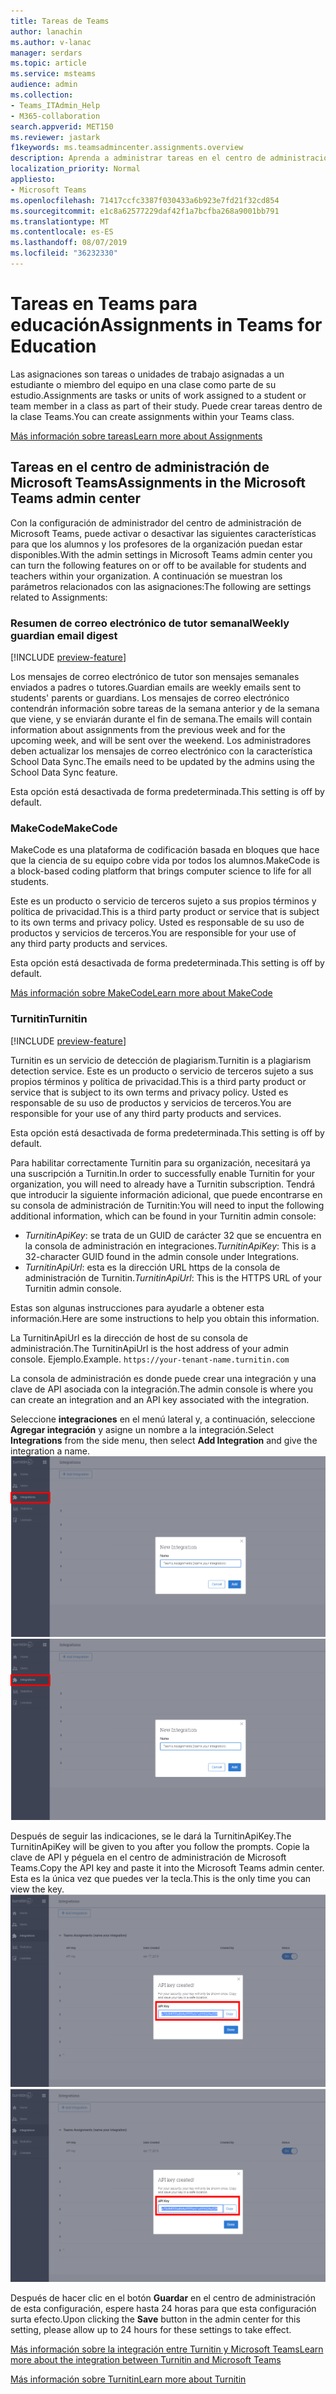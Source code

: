 ```yaml
---
title: Tareas de Teams
author: lanachin
ms.author: v-lanac
manager: serdars
ms.topic: article
ms.service: msteams
audience: admin
ms.collection:
- Teams_ITAdmin_Help
- M365-collaboration
search.appverid: MET150
ms.reviewer: jastark
f1keywords: ms.teamsadmincenter.assignments.overview
description: Aprenda a administrar tareas en el centro de administración de Microsoft Teams en Teams para el ámbito educativo.
localization_priority: Normal
appliesto:
- Microsoft Teams
ms.openlocfilehash: 71417ccfc3387f030433a6b923e7fd21f32cd854
ms.sourcegitcommit: e1c8a62577229daf42f1a7bcfba268a9001bb791
ms.translationtype: MT
ms.contentlocale: es-ES
ms.lasthandoff: 08/07/2019
ms.locfileid: "36232330"
---
```

# <a name="assignments-in-teams-for-education"></a><span data-ttu-id="7ce64-103">Tareas en Teams para educación</span><span class="sxs-lookup"><span data-stu-id="7ce64-103">Assignments in Teams for Education</span></span>

<span data-ttu-id="7ce64-104">Las asignaciones son tareas o unidades de trabajo asignadas a un estudiante o miembro del equipo en una clase como parte de su estudio.</span><span class="sxs-lookup"><span data-stu-id="7ce64-104">Assignments are tasks or units of work assigned to a student or team member in a class as part of their study.</span></span> <span data-ttu-id="7ce64-105">Puede crear tareas dentro de la clase Teams.</span><span class="sxs-lookup"><span data-stu-id="7ce64-105">You can create assignments within your Teams class.</span></span>

[<span data-ttu-id="7ce64-106">Más información sobre tareas</span><span class="sxs-lookup"><span data-stu-id="7ce64-106">Learn more about Assignments</span></span>](https://support.office.com/article/microsoft-teams-5aa4431a-8a3c-4aa5-87a6-b6401abea114?ui=en-US&rs=en-IE&ad=IE#ID0EAABAAA=Assignments)

## <a name="assignments-in-the-microsoft-teams-admin-center"></a><span data-ttu-id="7ce64-107">Tareas en el centro de administración de Microsoft Teams</span><span class="sxs-lookup"><span data-stu-id="7ce64-107">Assignments in the Microsoft Teams admin center</span></span>

<span data-ttu-id="7ce64-108">Con la configuración de administrador del centro de administración de Microsoft Teams, puede activar o desactivar las siguientes características para que los alumnos y los profesores de la organización puedan estar disponibles.</span><span class="sxs-lookup"><span data-stu-id="7ce64-108">With the admin settings in Microsoft Teams admin center you can turn the following features on or off to be available for students and teachers within your organization.</span></span> <span data-ttu-id="7ce64-109">A continuación se muestran los parámetros relacionados con las asignaciones:</span><span class="sxs-lookup"><span data-stu-id="7ce64-109">The following are settings related to Assignments:</span></span>

<span data-ttu-id="7ce64-110"><a name="#bkemaildigest"> </a></span><span class="sxs-lookup"><span data-stu-id="7ce64-110"></span></span>
### <a name="weekly-guardian-email-digest"></a><span data-ttu-id="7ce64-111">Resumen de correo electrónico de tutor semanal</span><span class="sxs-lookup"><span data-stu-id="7ce64-111">Weekly guardian email digest</span></span>
[!INCLUDE [preview-feature](../includes/preview-feature.md)]

<span data-ttu-id="7ce64-112">Los mensajes de correo electrónico de tutor son mensajes semanales enviados a padres o tutores.</span><span class="sxs-lookup"><span data-stu-id="7ce64-112">Guardian emails are weekly emails sent to students' parents or guardians.</span></span> <span data-ttu-id="7ce64-113">Los mensajes de correo electrónico contendrán información sobre tareas de la semana anterior y de la semana que viene, y se enviarán durante el fin de semana.</span><span class="sxs-lookup"><span data-stu-id="7ce64-113">The emails will contain information about assignments from the previous week and for the upcoming week, and will be sent over the weekend.</span></span> <span data-ttu-id="7ce64-114">Los administradores deben actualizar los mensajes de correo electrónico con la característica School Data Sync.</span><span class="sxs-lookup"><span data-stu-id="7ce64-114">The emails need to be updated by the admins using the School Data Sync feature.</span></span>

<span data-ttu-id="7ce64-115">Esta opción está desactivada de forma predeterminada.</span><span class="sxs-lookup"><span data-stu-id="7ce64-115">This setting is off by default.</span></span>

<span data-ttu-id="7ce64-116"><a name="bkmakecode"> </a></span><span class="sxs-lookup"><span data-stu-id="7ce64-116"></span></span>
### <a name="makecode"></a><span data-ttu-id="7ce64-117">MakeCode</span><span class="sxs-lookup"><span data-stu-id="7ce64-117">MakeCode</span></span>
<span data-ttu-id="7ce64-118">MakeCode es una plataforma de codificación basada en bloques que hace que la ciencia de su equipo cobre vida por todos los alumnos.</span><span class="sxs-lookup"><span data-stu-id="7ce64-118">MakeCode is a block-based coding platform that brings computer science to life for all students.</span></span> 

<span data-ttu-id="7ce64-119">Este es un producto o servicio de terceros sujeto a sus propios términos y política de privacidad.</span><span class="sxs-lookup"><span data-stu-id="7ce64-119">This is a third party product or service that is subject to its own terms and privacy policy.</span></span> <span data-ttu-id="7ce64-120">Usted es responsable de su uso de productos y servicios de terceros.</span><span class="sxs-lookup"><span data-stu-id="7ce64-120">You are responsible for your use of any third party products and services.</span></span>

<span data-ttu-id="7ce64-121">Esta opción está desactivada de forma predeterminada.</span><span class="sxs-lookup"><span data-stu-id="7ce64-121">This setting is off by default.</span></span>

[<span data-ttu-id="7ce64-122">Más información sobre MakeCode</span><span class="sxs-lookup"><span data-stu-id="7ce64-122">Learn more about MakeCode</span></span>](https://www.microsoft.com/makecode)

<span data-ttu-id="7ce64-123"><a name="#turnitin"> </a></span><span class="sxs-lookup"><span data-stu-id="7ce64-123"></span></span>
### <a name="turnitin"></a><span data-ttu-id="7ce64-124">Turnitin</span><span class="sxs-lookup"><span data-stu-id="7ce64-124">Turnitin</span></span>
[!INCLUDE [preview-feature](../includes/preview-feature.md)]

<span data-ttu-id="7ce64-125">Turnitin es un servicio de detección de plagiarism.</span><span class="sxs-lookup"><span data-stu-id="7ce64-125">Turnitin is a plagiarism detection service.</span></span> <span data-ttu-id="7ce64-126">Este es un producto o servicio de terceros sujeto a sus propios términos y política de privacidad.</span><span class="sxs-lookup"><span data-stu-id="7ce64-126">This is a third party product or service that is subject to its own terms and privacy policy.</span></span> <span data-ttu-id="7ce64-127">Usted es responsable de su uso de productos y servicios de terceros.</span><span class="sxs-lookup"><span data-stu-id="7ce64-127">You are responsible for your use of any third party products and services.</span></span>

<span data-ttu-id="7ce64-128">Esta opción está desactivada de forma predeterminada.</span><span class="sxs-lookup"><span data-stu-id="7ce64-128">This setting is off by default.</span></span>

<span data-ttu-id="7ce64-129">Para habilitar correctamente Turnitin para su organización, necesitará ya una suscripción a Turnitin.</span><span class="sxs-lookup"><span data-stu-id="7ce64-129">In order to successfully enable Turnitin for your organization, you will need to already have a Turnitin subscription.</span></span> <span data-ttu-id="7ce64-130">Tendrá que introducir la siguiente información adicional, que puede encontrarse en su consola de administración de Turnitin:</span><span class="sxs-lookup"><span data-stu-id="7ce64-130">You will need to input the following additional information, which can be found in your Turnitin admin console:</span></span>

  * <span data-ttu-id="7ce64-131">_TurnitinApiKey_: se trata de un GUID de carácter 32 que se encuentra en la consola de administración en integraciones.</span><span class="sxs-lookup"><span data-stu-id="7ce64-131">_TurnitinApiKey_: This is a 32-character GUID found in the admin console under Integrations.</span></span>
  * <span data-ttu-id="7ce64-132">_TurnitinApiUrl_: esta es la dirección URL https de la consola de administración de Turnitin.</span><span class="sxs-lookup"><span data-stu-id="7ce64-132">_TurnitinApiUrl_: This is the HTTPS URL of your Turnitin admin console.</span></span>

<span data-ttu-id="7ce64-133">Estas son algunas instrucciones para ayudarle a obtener esta información.</span><span class="sxs-lookup"><span data-stu-id="7ce64-133">Here are some instructions to help you obtain this information.</span></span>

<span data-ttu-id="7ce64-134">La TurnitinApiUrl es la dirección de host de su consola de administración.</span><span class="sxs-lookup"><span data-stu-id="7ce64-134">The TurnitinApiUrl is the host address of your admin console.</span></span>
<span data-ttu-id="7ce64-135">Ejemplo.</span><span class="sxs-lookup"><span data-stu-id="7ce64-135">Example.</span></span> `https://your-tenant-name.turnitin.com`

<span data-ttu-id="7ce64-136">La consola de administración es donde puede crear una integración y una clave de API asociada con la integración.</span><span class="sxs-lookup"><span data-stu-id="7ce64-136">The admin console is where you can create an integration and an API key associated with the integration.</span></span>

<span data-ttu-id="7ce64-137">Seleccione **integraciones** en el menú lateral y, a continuación, seleccione **Agregar integración** y asigne un nombre a la integración.</span><span class="sxs-lookup"><span data-stu-id="7ce64-137">Select **Integrations** from the side menu, then select **Add Integration** and give the integration a name.</span></span>
<span data-ttu-id="7ce64-138">![Captura de pantalla que muestra cómo agregar una nueva integración](./educationImages/Assignments_mopo_turnitin2.png)</span><span class="sxs-lookup"><span data-stu-id="7ce64-138">![Screen shot showing adding a new integration](./educationImages/Assignments_mopo_turnitin2.png)</span></span>

<span data-ttu-id="7ce64-139">Después de seguir las indicaciones, se le dará la TurnitinApiKey.</span><span class="sxs-lookup"><span data-stu-id="7ce64-139">The TurnitinApiKey will be given to you after you follow the prompts.</span></span> <span data-ttu-id="7ce64-140">Copie la clave de API y péguela en el centro de administración de Microsoft Teams.</span><span class="sxs-lookup"><span data-stu-id="7ce64-140">Copy the API key and paste it into the Microsoft Teams admin center.</span></span>  <span data-ttu-id="7ce64-141">Esta es la única vez que puedes ver la tecla.</span><span class="sxs-lookup"><span data-stu-id="7ce64-141">This is the only time you can view the key.</span></span>
<span data-ttu-id="7ce64-142">![Captura de pantalla que muestra la copia de la clave API](./educationImages/Assignments_mopo_turnitin3.png)</span><span class="sxs-lookup"><span data-stu-id="7ce64-142">![Screen shot showing copying the API key](./educationImages/Assignments_mopo_turnitin3.png)</span></span>

<span data-ttu-id="7ce64-143">Después de hacer clic en el botón **Guardar** en el centro de administración de esta configuración, espere hasta 24 horas para que esta configuración surta efecto.</span><span class="sxs-lookup"><span data-stu-id="7ce64-143">Upon clicking the **Save** button in the admin center for this setting, please allow up to 24 hours for these settings to take effect.</span></span>

[<span data-ttu-id="7ce64-144">Más información sobre la integración entre Turnitin y Microsoft Teams</span><span class="sxs-lookup"><span data-stu-id="7ce64-144">Learn more about the integration between Turnitin and Microsoft Teams</span></span>](https://www.turnitin.com/products/feedback-studio/microsoft-teams-integration)

[<span data-ttu-id="7ce64-145">Más información sobre Turnitin</span><span class="sxs-lookup"><span data-stu-id="7ce64-145">Learn more about Turnitin</span></span>](https://www.turnitin.com/)
